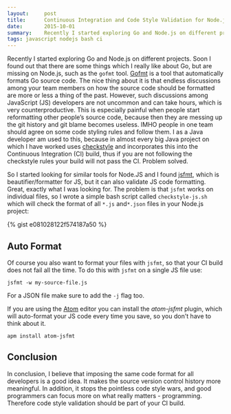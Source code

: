 ```yaml
---
layout:     post
title:      Continuous Integration and Code Style Validation for Node.js
date:       2015-10-01
summary:    Recently I started exploring Go and Node.js on different projects. Soon I found out that there are some things which I really like about Go, but are missing on Node.js, such as the gofmt tool. Gofmt is a tool that automatically formats Go source code. The nice thing about it is that endless discussions among your team members on how the source code should be formatted are more or less a thing of the past. However, such discussions among JavaScript (JS) developers are not uncommon and can take hours, which is very counterproductive. This is especially painful when people start reformatting other people’s source code, because then they are messing up the git history and git blame becomes useless.
tags: javascript nodejs bash ci
---
```


Recently I started exploring Go and Node.js on different projects. Soon I found out that there are some things which I really like about Go, but are missing on Node.js, such as the `gofmt` tool.
[Gofmt](https://golang.org/cmd/gofmt/) is a tool that automatically formats Go source code. The nice thing about it is that endless discussions among your team members on how the source code should be formatted are more or less a thing of the past. However, such discussions among JavaScript (JS) developers are not uncommon and can take hours, which is very counterproductive. This is especially painful when people start reformatting other people’s source code, because then they are messing up the git history and git blame becomes useless. IMHO people in one team should agree on some code styling rules and follow them. I as a Java developer am used to this, because in almost every big Java project on which I have worked uses [checkstyle](https://github.com/checkstyle/checkstyle) and incorporates this into the
Continuous Integration (CI) build, thus if you are not following the checkstyle rules your build will not pass the CI. Problem solved.

So I started looking for similar tools for Node.JS and I found [jsfmt](https://github.com/rdio/jsfmt), which is beautifier/formatter for JS, but it can also validate JS code formatting. Great, exactly what I was looking for. The problem is that `jsfmt` works on individual files, so I wrote a simple bash script called `checkstyle-js.sh` which will check the format of all `*.js` and`*.json` files in your Node.js project:

{% gist e081028122f574187a50 %}

## Auto Format

Of course you also want to format your files with `jsfmt`, so that your CI build does not fail all the time. To do this  with `jsfmt`  on a single JS file use:

```
jsfmt -w my-source-file.js
```

For a JSON file make sure to add the `-j` flag too.

If you are using the [Atom](https://atom.io) editor you can install the _atom-jsfmt_ plugin, which will auto-format your JS code every time you save, so you don't have to think about it.

```
apm install atom-jsfmt
```

## Conclusion
In conclusion, I believe that imposing the same code format for all developers is a good idea. It makes the source version control history more meaningful. In addition, it stops the pointless code style wars, and good programmers can focus more on what really matters - programming. Therefore code style validation should be part of your CI build.

